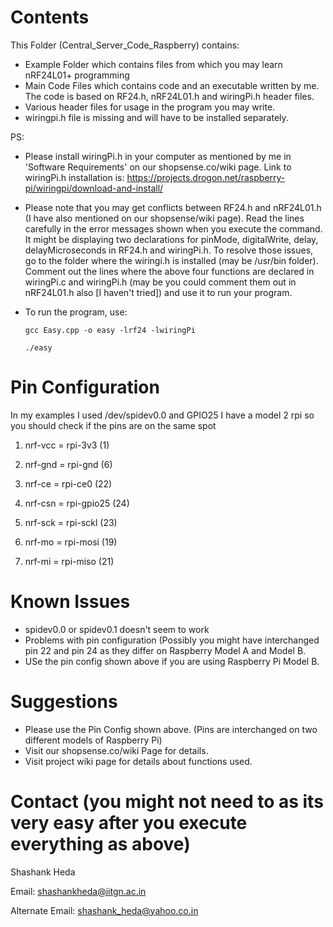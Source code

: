 Contents
=========
This Folder (Central_Server_Code_Raspberry) contains:
* Example Folder which contains files from which you may learn nRF24L01+ programming
* Main Code Files which contains code and an executable written by me. The code is based on RF24.h, nRF24L01.h and wiringPi.h header files.
* Various header files for usage in the program you may write.
* wiringpi.h file is missing and will have to be installed separately.

PS: 
* Please install wiringPi.h in your computer as mentioned by me in 'Software Requirements' on our shopsense.co/wiki page. Link to wiringPi.h installation is:
https://projects.drogon.net/raspberry-pi/wiringpi/download-and-install/

* Please note that you may get conflicts between RF24.h and nRF24L01.h (I have also mentioned on our shopsense/wiki page). Read the lines carefully in the error messages shown when you execute the command. It might be displaying two declarations for pinMode, digitalWrite, delay, delayMicroseconds in RF24.h and wiringPi.h.
		To resolve those issues, go to the folder where the wiringi.h is installed (may be /usr/bin folder). Comment out the lines where the above four functions are declared in wiringPi.c and wiringPi.h (may be you could comment them out in nRF24L01.h also [I haven't tried]) and use it to run your program.

* To run the program, use:

	`gcc Easy.cpp -o easy -lrf24 -lwiringPi`
	
	`./easy`


Pin Configuration
=================
In my examples I used /dev/spidev0.0 and GPIO25
I have a model 2 rpi so you should check if the pins are on the same spot

1. nrf-vcc = rpi-3v3 (1)

2. nrf-gnd = rpi-gnd (6)

3. nrf-ce =  rpi-ce0 (22) 

4. nrf-csn = rpi-gpio25 (24)

5. nrf-sck = rpi-sckl (23)

6. nrf-mo = rpi-mosi (19)

7. nrf-mi = rpi-miso (21)


Known Issues
============
* spidev0.0 or spidev0.1 doesn't seem to work
* Problems with pin configuration (Possibly you might have interchanged pin 22 and pin 24 as they differ on Raspberry Model A and Model B.
* USe the pin config shown above if you are using Raspberry Pi Model B.


Suggestions
============
* Please use the Pin Config shown above. (Pins are interchanged on two different models of Raspberry Pi)
* Visit our shopsense.co/wiki Page for details.
* Visit project wiki page for details about functions used.

Contact (you might not need to as its very easy after you execute everything as above)
===============================================================
Shashank Heda 

Email: 
shashankheda@iitgn.ac.in

Alternate Email: 
shashank_heda@yahoo.co.in
